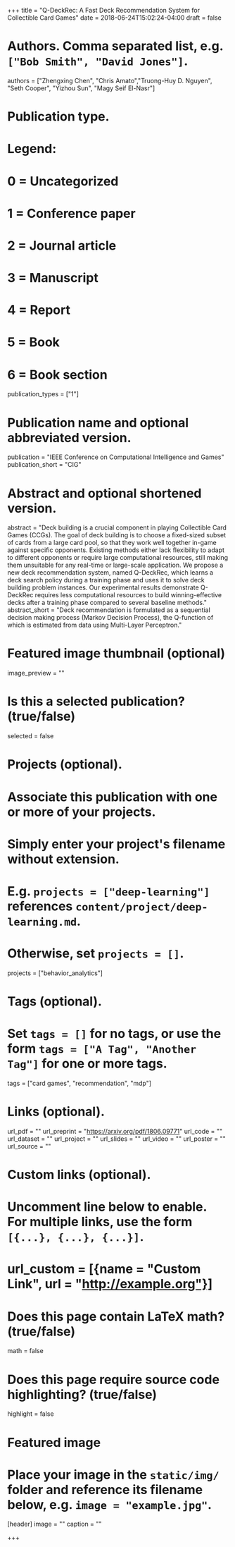 +++
title = "Q-DeckRec: A Fast Deck Recommendation System for Collectible Card Games"
date = 2018-06-24T15:02:24-04:00
draft = false

# Authors. Comma separated list, e.g. `["Bob Smith", "David Jones"]`.
authors = ["Zhengxing Chen", "Chris Amato","Truong-Huy D. Nguyen",
			 "Seth Cooper", "Yizhou Sun", "Magy Seif El-Nasr"]

# Publication type.
# Legend:
# 0 = Uncategorized
# 1 = Conference paper
# 2 = Journal article
# 3 = Manuscript
# 4 = Report
# 5 = Book
# 6 = Book section
publication_types = ["1"]

# Publication name and optional abbreviated version.
publication = "IEEE Conference on Computational Intelligence and Games"
publication_short = "CIG"

# Abstract and optional shortened version.
abstract = "Deck building is a crucial component in playing Collectible Card Games (CCGs). The goal of deck building is to choose a fixed-sized subset of cards from a large card pool, so that they work well together in-game against specific opponents. Existing methods either lack flexibility to adapt to different opponents or require large computational resources, still making them unsuitable for any real-time or large-scale application. We propose a new deck recommendation system, named Q-DeckRec, which learns a deck search policy during a training phase and uses it to solve deck building problem instances. Our experimental results demonstrate Q-DeckRec requires less computational resources to build winning-effective decks after a training phase compared to several baseline methods."
abstract_short = "Deck recommendation is formulated as a sequential decision making process (Markov Decision Process), the Q-function of which is estimated from data using Multi-Layer Perceptron."

# Featured image thumbnail (optional)
image_preview = ""

# Is this a selected publication? (true/false)
selected = false

# Projects (optional).
#   Associate this publication with one or more of your projects.
#   Simply enter your project's filename without extension.
#   E.g. `projects = ["deep-learning"]` references `content/project/deep-learning.md`.
#   Otherwise, set `projects = []`.
projects = ["behavior_analytics"]

# Tags (optional).
#   Set `tags = []` for no tags, or use the form `tags = ["A Tag", "Another Tag"]` for one or more tags.
tags = ["card games", "recommendation", "mdp"]

# Links (optional).
url_pdf = ""
url_preprint = "https://arxiv.org/pdf/1806.09771"
url_code = ""
url_dataset = ""
url_project = ""
url_slides = ""
url_video = ""
url_poster = ""
url_source = ""

# Custom links (optional).
#   Uncomment line below to enable. For multiple links, use the form `[{...}, {...}, {...}]`.
# url_custom = [{name = "Custom Link", url = "http://example.org"}]

# Does this page contain LaTeX math? (true/false)
math = false

# Does this page require source code highlighting? (true/false)
highlight = false

# Featured image
# Place your image in the `static/img/` folder and reference its filename below, e.g. `image = "example.jpg"`.
[header]
image = ""
caption = ""

+++
